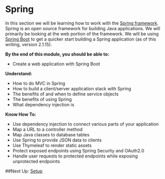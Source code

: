 # Spring

In this section we will be learning how to work with the [Spring framework][1].
Spring is an open source framework for building Java applications. We will
primarily be looking at the web portion of the framework. We will be using
[Spring Boot][2] to get a quicker start building a Spring application (as of this writing, version 2.1.15).

[1]: https://projects.spring.io/spring-framework/
[2]: https://projects.spring.io/spring-boot/

**By the end of this module, you should be able to:**

- Create a web application with Spring Boot

**Understand:**

- How to do MVC in Spring
- How to build a client/server application stack with Spring
- The benefits of and when to define service objects
- The benefits of using Spring
- What dependency injection is

**Know How To:**

- Use dependency injection to connect various parts of your application
- Map a URL to a controller method
- Map Java classes to database tables
- Use Spring to provide JSON data to clients
- Use Thymeleaf to render static assets
- Protect exposed endpoints using Spring Security and OAuth2.0
- Handle user requests to protected endpoints while exposing unprotected endpoints


##Next Up: [Setup](2-setup.md)

